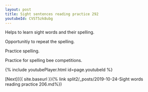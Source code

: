 ```yaml
---
layout: post
title: Sight sentences reading practice 292
youtubeId: CVST5zk8ubg
---
```

 
 
Helps to learn sight words and their spelling.

Opportunitiy to repeat the spelling. 

Practice spelling. 
 
Practice for spelling bee competitions. 
 
{% include youtubePlayer.html id=page.youtubeId %}
 
 

[Next]({{ site.baseurl }}{% link  split2/_posts/2019-10-24-Sight words reading practice 206.md%})
 
